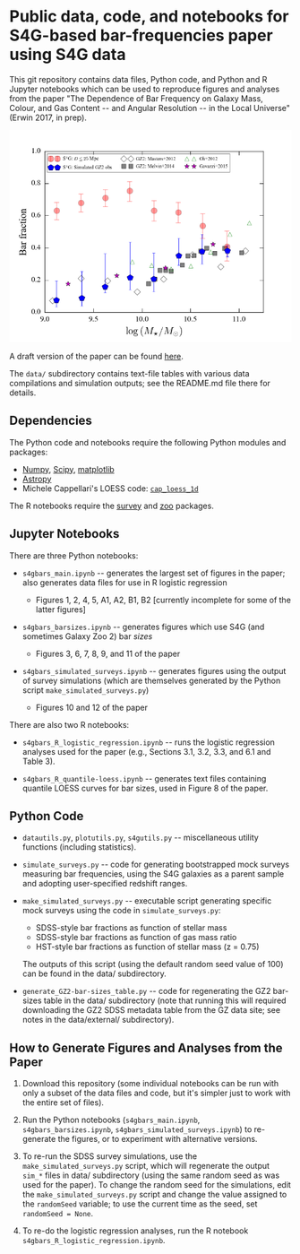 # Public data, code, and notebooks for S4G-based bar-frequencies paper using S4G data

This git repository contains data files, Python code, and Python and R Jupyter
notebooks which can be used to reproduce figures and analyses from the paper "The Dependence of Bar Frequency 
on Galaxy Mass, Colour, and Gas Content -- and Angular Resolution -- in the Local Universe"
(Erwin 2017, in prep).

![Figure 10 (left)](./fbar-vs-mass-sim.png)

A draft version of the paper can be found
[here](https://www.mpe.mpg.de/~erwin/temp/s4g_bars.pdf).

The `data/` subdirectory contains text-file tables with various data compilations
and simulation outputs; see the README.md file there for details.

## Dependencies

The Python code and notebooks require the following Python modules and packages:

   * [Numpy](https://www.numpy.org), [Scipy](https://www.scipy.org), [matplotlib](https://matplotlib.org)
   * [Astropy](https://www.astropy.org)
   * Michele Cappellari's LOESS code: [`cap_loess_1d`](http://www-astro.physics.ox.ac.uk/~mxc/software/#loess)

The R notebooks require the [survey](https://cran.r-project.org/package=survey) and
[zoo](https://cran.r-project.org/web/packages/zoo/index.html) packages.

## Jupyter Notebooks

There are three Python notebooks:

   * `s4gbars_main.ipynb` -- generates the largest set of figures in the paper; also generates
   data files for use in R logistic regression
      - Figures 1, 2, 4, 5, A1, A2, B1, B2 [currently incomplete for some of the latter figures]

   * `s4gbars_barsizes.ipynb` -- generates figures which use S4G (and sometimes Galaxy
   Zoo 2) bar *sizes*
      - Figures 3, 6, 7, 8, 9, and 11 of the paper
   
   * `s4gbars_simulated_surveys.ipynb` -- generates figures using the output of survey
   simulations (which are themselves generated by the Python script `make_simulated_surveys.py`)
      - Figures 10 and 12 of the paper
    
There are also two R notebooks:

   * `s4gbars_R_logistic_regression.ipynb` -- runs the logistic regression analyses
   used for the paper (e.g., Sections 3.1, 3.2, 3.3, and 6.1 and Table 3).

   * `s4gbars_R_quantile-loess.ipynb` -- generates text files containing quantile
   LOESS curves for bar sizes, used in Figure 8 of the paper.



## Python Code

   * `datautils.py`, `plotutils.py`, `s4gutils.py` -- miscellaneous utility functions
   (including statistics).
   
   * `simulate_surveys.py` -- code for generating bootstrapped mock surveys measuring bar frequencies,
   using the S4G galaxies as a parent sample and adopting user-specified redshift ranges.
   
   * `make_simulated_surveys.py` -- executable script generating specific mock surveys
   using the code in `simulate_surveys.py`:
      - SDSS-style bar fractions as function of stellar mass
      - SDSS-style bar fractions as function of gas mass ratio
      - HST-style bar fractions as function of stellar mass (z = 0.75)
      
      The outputs of this script (using the default random seed value of 100) can be found
      in the data/ subdirectory.
       
   * `generate_GZ2-bar-sizes_table.py` -- code for regenerating the GZ2 bar-sizes table
   in the data/ subdirectory (note that running this will required downloading the
   GZ2 SDSS metadata table from the GZ data site; see notes in the data/external/
   subdirectory).



## How to Generate Figures and Analyses from the Paper

1. Download this repository (some individual notebooks can be run with only a subset
of the data files and code, but it's simpler just to work with the entire set of files).

2. Run the Python notebooks (`s4gbars_main.ipynb`, `s4gbars_barsizes.ipynb`, `s4gbars_simulated_surveys.ipynb`)
to re-generate the figures, or to experiment with alternative versions.

3. To re-run the SDSS survey simulations, use the `make_simulated_surveys.py` script,
which will regenerate the output `sim_*` files in data/ subdirectory (using the same
random seed as was used for the paper). To change the
random seed for the simulations, edit the `make_simulated_surveys.py` script and
change the value assigned to the `randomSeed` variable; to use the current time as
the seed, set `randomSeed = None`.

4. To re-do the logistic regression analyses, run the R notebook `s4gbars_R_logistic_regression.ipynb`.
